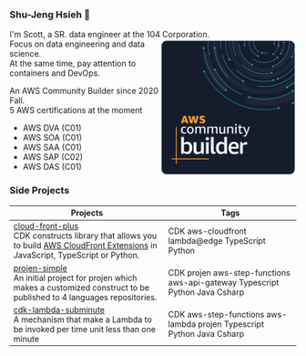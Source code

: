 ### Shu-Jeng Hsieh 👋
I'm Scott, a SR. data engineer at the 104 Corporation. <img align="right" src="Community%20Builder%20badge%201600px.png" width="240">  
Focus on data engineering and data science.   
At the same time, pay attention to containers and DevOps.  

An AWS Community Builder since 2020 Fall.  
5 AWS certifications at the moment
* AWS DVA (C01)
* AWS SOA (C01)
* AWS SAA (C01)
* AWS SAP (C02)
* AWS DAS (C01)

### Side Projects
| Projects  | Tags |
| ------------- | ------------- |
| [cloud-front-plus](https://github.com/pahud/cdk-cloudfront-plus) <br> CDK constructs library that allows you to build [AWS CloudFront Extensions](https://github.com/awslabs/aws-cloudfront-extensions) in JavaScript, TypeScript or Python. | CDK aws-cloudfront lambda@edge TypeScript Python |
| [projen-simple](https://github.com/HsiehShuJeng/projen-simple) <br> An initial project for projen which makes a customized construct to be published to 4 languages repositories.  | CDK projen aws-step-functions aws-api-gateway Typescript Python Java Csharp |
| [cdk-lambda-subminute](https://github.com/HsiehShuJeng/cdk-lambda-subminute)<br> A mechanism that make a Lambda to be invoked per time unit less than one minute | CDK aws-step-functions aws-lambda projen Typescript Python Java Csharp |
<!--
**HsiehShuJeng/HsiehShuJeng** is a ✨ _special_ ✨ repository because its `README.md` (this file) appears on your GitHub profile.

Here are some ideas to get you started:

- 🔭 I’m currently working on ...
- 🌱 I’m currently learning ...
- 👯 I’m looking to collaborate on ...
- 🤔 I’m looking for help with ...
- 💬 Ask me about ...
- 📫 How to reach me: ...
- 😄 Pronouns: ...
- ⚡ Fun fact: ...
-->
